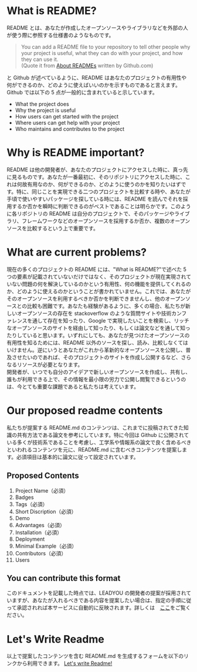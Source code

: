 # What is README?

README とは、あなたが作成したオープンソースやライブラリなどを外部の人が使う際に参照する仕様書のようなものです。

> You can add a README file to your repository to tell other people why your project is useful, what they can do with your project, and how they can use it.  
> (Quote it from [About READMEs](https://docs.github.com/en/github/creating-cloning-and-archiving-repositories/about-readmes) written by Github.com)

と Github が述べているように、README はあなたのプロジェクトの有用性や何ができるのか、どのように使えばいいのかを示すものであると言えます。  
Github では以下の 5 点が一般的に含まれていると示しています。

- What the project does
- Why the project is useful
- How users can get started with the project
- Where users can get help with your project
- Who maintains and contributes to the project

# Why is README important?

README は他の開発者が、あなたのプロジェクトにアクセスした時に、真っ先に見るものです。あなたが一番最初に、そのリポジトリにアクセスした時に、これは何故有用なのか、何ができるのか、どのように使うのかを知りたいはずです。特に、同じことを実現できる二つのプロジェクトを比較する時や、あなたが手頃で使いやすいパッケージを探している時には、README を読んでそれを採用するか否かを瞬時に判断できるのがベストであることは明らかです。このように各リポジトリの README は自分のプロジェクトで、そのパッケージやライブラリ、フレームワークなどのオープンソースを採用するか否か、複数のオープンソースを比較するという上で重要です。

# What are current problems?

現在の多くのプロジェクトの README には、"What is README?"で述べた 5 つの要素が記載されていないだけではなく、そのプロジェクトが現在実現されていない問題の何を解決しているのかという有用性、何の機能を提供してくれるのか、どのように使えるのかということが書かれていません。これでは、あなたがそのオープンソースを利用するべきか否かを判断できませんし、他のオープンソースとの比較も困難です。あなたも経験があるように、多くの場合、私たちが新しいオープンソースの存在を stackoverflow のような質問サイトや技術カンファレンスを通して存在を知ったり、Google で実現したいことを検索し、リッチなオープンソースのサイトを経由して知ったり、もしくは論文などを通して知ったりしていると思います。いずれにしても、あなたが見つけたオープンソースの有用性を知るためには、README 以外のソースを探し、読み、比較しなくてはいけません。逆にいうとあなたがこれから革新的なオープンソースを公開し、普及させたいのであれば、そのプロジェクトのサイトを作成し公開するなど、さらなるリソースが必要となります。  
開発者が、いつでも自分のアイデアで新しいオープンソースを作成し、共有し、誰もが利用できる上で、その情報を最小限の労力で公開し閲覧できるというのは、今とても重要な課題であると私たちは考えています。

# Our proposed readme contents

私たちが提案する README.md のコンテンツは、これまでに投稿されてきた知識の共有方法である論文を参考にしています。特に今回は Github に公開されている多くが技術系であることを考慮し、工学系や情報系の論文で良く含めるべきといわれるコンテンツを元に、README.md に含むべきコンテンツを提案します。必須項目は基本的に論文に従って設定されています。

## Proposed Contents

1. Project Name（必須）
2. Badges
3. Tags（必須）
4. Short Discription（必須）
5. Demo
6. Advantages（必須）
7. Installation（必須）
8. Deployment
9. Minimal Example（必須）
10. Contributors（必須）
11. Users

## You can contribute this format

このドキュメントを記載した時点では、LEADYOU の開発者の提案が採用されていますが、あなたが入れるべきである内容を提案したい場合は、指定の手順に従って承認されれば本サービスに自動的に反映されます。詳しくは　[ここ](https://hacknock.com)をご覧ください。

# Let's Write Readme

以上で提案したコンテンツを含む README.md を生成するフォームを以下のリンクから利用できます。
[Let's write Readme!](https://pullreq.me/how-to-make-readme)
